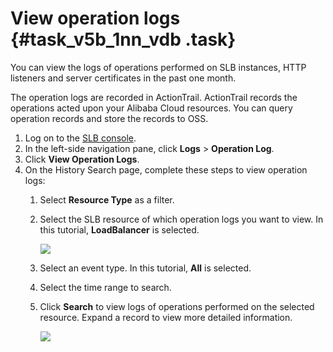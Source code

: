 # View operation logs {#task_v5b_1nn_vdb .task}

You can view the logs of operations performed on SLB instances, HTTP listeners and server certificates in the past one month.

The operation logs are recorded in ActionTrail. ActionTrail records the operations acted upon your Alibaba Cloud resources. You can query operation records and store the records to OSS.

1.  Log on to the [SLB console](https://partners-intl.aliyun.com/login-required#/slb). 
2.  In the left-side navigation pane, click **Logs** \> **Operation Log**. 
3.  Click **View Operation Logs**. 
4.  On the History Search page, complete these steps to view operation logs: 
    1.  Select **Resource Type** as a filter. 
    2.  Select the SLB resource of which operation logs you want to view. In this tutorial, **LoadBalancer** is selected.

        ![](http://static-aliyun-doc.oss-cn-hangzhou.aliyuncs.com/assets/img/4148/15421813716460_en-US.png)

    3.  Select an event type. In this tutorial, **All** is selected.
    4.  Select the time range to search. 
    5.  Click **Search** to view logs of operations performed on the selected resource. Expand a record to view more detailed information.

        ![](http://static-aliyun-doc.oss-cn-hangzhou.aliyuncs.com/assets/img/4148/15421813716475_en-US.png)


